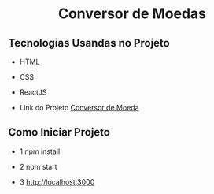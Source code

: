 <h1 align="center">Conversor de Moedas</h1>

## Tecnologias Usandas no Projeto
- HTML
- CSS
- ReactJS

- Link do Projeto [Conversor de Moeda](https://naughty-knuth-91a450.netlify.app/)


## Como Iniciar Projeto
  
- 1 npm install
  
- 2 npm start
  
- 3 [http://localhost:3000](http://localhost:3000)
